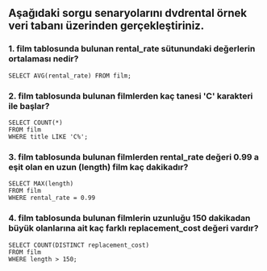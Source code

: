 ## Aşağıdaki sorgu senaryolarını dvdrental örnek veri tabanı üzerinden gerçekleştiriniz.

### 1. film tablosunda bulunan rental_rate sütunundaki değerlerin ortalaması nedir?

    SELECT AVG(rental_rate) FROM film;

### 2. film tablosunda bulunan filmlerden kaç tanesi 'C' karakteri ile başlar?

    SELECT COUNT(*)
    FROM film
    WHERE title LIKE 'C%';

### 3. film tablosunda bulunan filmlerden rental_rate değeri 0.99 a eşit olan en uzun (length) film kaç dakikadır?

    SELECT MAX(length)
    FROM film
    WHERE rental_rate = 0.99

### 4. film tablosunda bulunan filmlerin uzunluğu 150 dakikadan büyük olanlarına ait kaç farklı replacement_cost değeri vardır?

    SELECT COUNT(DISTINCT replacement_cost)
    FROM film
    WHERE length > 150;
